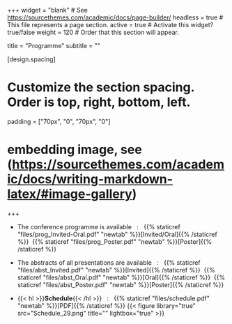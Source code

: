 +++
widget = "blank"  # See https://sourcethemes.com/academic/docs/page-builder/
headless = true  # This file represents a page section.
active = true  # Activate this widget? true/false
weight = 120  # Order that this section will appear.

title = "Programme"
subtitle = ""

[design.spacing]
  # Customize the section spacing. Order is top, right, bottom, left.
  padding = ["70px", "0", "70px", "0"]

# embedding image, see (https://sourcethemes.com/academic/docs/writing-markdown-latex/#image-gallery)
+++

* The conference programme is available &nbsp; : &nbsp; 
{{% staticref "files/prog_Invited-Oral.pdf" "newtab" %}}[Invited/Oral]{{% /staticref %}}&nbsp;
{{% staticref "files/prog_Poster.pdf" "newtab" %}}[Poster]{{% /staticref %}}

* The abstracts of all presentations are available &nbsp; : &nbsp; 
{{% staticref "files/abst_Invited.pdf" "newtab" %}}[Invited]{{% /staticref %}}&nbsp;
{{% staticref "files/abst_Oral.pdf" "newtab" %}}[Oral]{{% /staticref %}}&nbsp;
{{% staticref "files/abst_Poster.pdf" "newtab" %}}[Poster]{{% /staticref %}}

* {{< hl >}}**Schedule**{{< /hl >}} &nbsp; : &nbsp; {{% staticref "files/schedule.pdf" "newtab" %}}[PDF]{{% /staticref %}}
  {{< figure library="true" src="Schedule_29.png" title="" lightbox="true" >}}